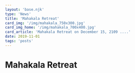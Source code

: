 ```yaml
---
layout: 'base.njk'
type: 'News'
title: 'Mahakala Retreat'
card_img: '/img/mahakala_750x300.jpg'
card_img_home: '/img/mahakala_700x400.jpg'
card_article: 'Mahakala Retreat on December 15, 2109 ....'
date: 2019-11-01
tags: 'posts'
---
```


# Mahakala Retreat
